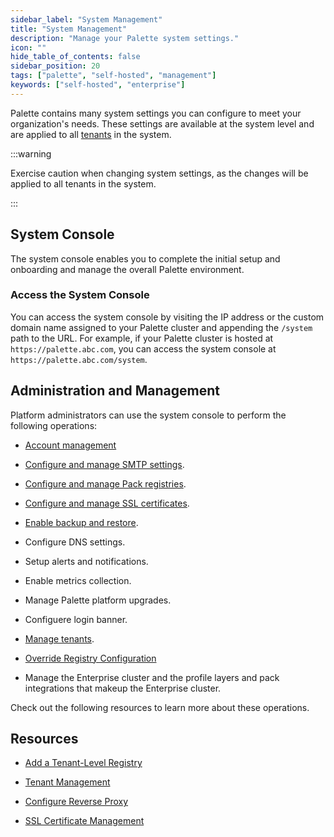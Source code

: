 ```yaml
---
sidebar_label: "System Management"
title: "System Management"
description: "Manage your Palette system settings."
icon: ""
hide_table_of_contents: false
sidebar_position: 20
tags: ["palette", "self-hosted", "management"]
keywords: ["self-hosted", "enterprise"]
---
```


Palette contains many system settings you can configure to meet your organization's needs. These settings are available
at the system level and are applied to all [tenants](../../glossary-all.md#tenant) in the system.

:::warning

Exercise caution when changing system settings, as the changes will be applied to all tenants in the system.

:::

## System Console

The system console enables you to complete the initial setup and onboarding and manage the overall Palette environment.

### Access the System Console

You can access the system console by visiting the IP address or the custom domain name assigned to your Palette cluster
and appending the `/system` path to the URL. For example, if your Palette cluster is hosted at
`https://palette.abc.com`, you can access the system console at `https://palette.abc.com/system`.

## Administration and Management

Platform administrators can use the system console to perform the following operations:

- [Account management](account-management/account-management.md)

- [Configure and manage SMTP settings](smtp.md).

- [Configure and manage Pack registries](add-registry.md).

- [Configure and manage SSL certificates](ssl-certificate-management.md).

- [Enable backup and restore](backup-restore.md).

- Configure DNS settings.

- Setup alerts and notifications.

- Enable metrics collection.

- Manage Palette platform upgrades.

- Configuere login banner.

- [Manage tenants](tenant-management.md).

- [Override Registry Configuration](registry-override.md)

- Manage the Enterprise cluster and the profile layers and pack integrations that makeup the Enterprise cluster.

Check out the following resources to learn more about these operations.

## Resources

- [Add a Tenant-Level Registry](add-registry.md)

- [Tenant Management](tenant-management.md)

- [Configure Reverse Proxy](reverse-proxy.md)

- [SSL Certificate Management](ssl-certificate-management.md)
